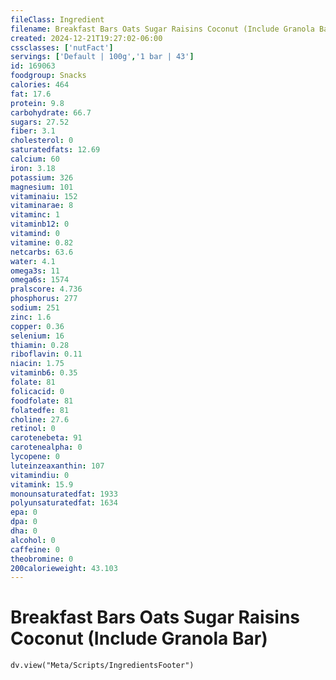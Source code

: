 ```yaml
---
fileClass: Ingredient
filename: Breakfast Bars Oats Sugar Raisins Coconut (Include Granola Bar)
created: 2024-12-21T19:27:02-06:00
cssclasses: ['nutFact']
servings: ['Default | 100g','1 bar | 43']
id: 169063
foodgroup: Snacks
calories: 464
fat: 17.6
protein: 9.8
carbohydrate: 66.7
sugars: 27.52
fiber: 3.1
cholesterol: 0
saturatedfats: 12.69
calcium: 60
iron: 3.18
potassium: 326
magnesium: 101
vitaminaiu: 152
vitaminarae: 8
vitaminc: 1
vitaminb12: 0
vitamind: 0
vitamine: 0.82
netcarbs: 63.6
water: 4.1
omega3s: 11
omega6s: 1574
pralscore: 4.736
phosphorus: 277
sodium: 251
zinc: 1.6
copper: 0.36
selenium: 16
thiamin: 0.28
riboflavin: 0.11
niacin: 1.75
vitaminb6: 0.35
folate: 81
folicacid: 0
foodfolate: 81
folatedfe: 81
choline: 27.6
retinol: 0
carotenebeta: 91
carotenealpha: 0
lycopene: 0
luteinzeaxanthin: 107
vitamindiu: 0
vitamink: 15.9
monounsaturatedfat: 1933
polyunsaturatedfat: 1634
epa: 0
dpa: 0
dha: 0
alcohol: 0
caffeine: 0
theobromine: 0
200calorieweight: 43.103
---
```


# Breakfast Bars Oats Sugar Raisins Coconut (Include Granola Bar)

```dataviewjs
dv.view("Meta/Scripts/IngredientsFooter")
```